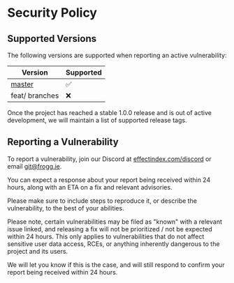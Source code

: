 # Security Policy

## Supported Versions

The following versions are supported when reporting an active vulnerability:

| Version | Supported          |
| ------- | ------------------ |
| [master](https://github.com/effectindex/tripreporter/tree/master) | :white_check_mark: |
| feat/ branches | :x:                |

Once the project has reached a stable 1.0.0 release and is out of active development, we will maintain a list of supported release tags.

## Reporting a Vulnerability

To report a vulnerability, join our Discord at [effectindex.com/discord](https://effectindex.com/discord) or email <git@frogg.ie>.

You can expect a response about your report being received within 24 hours, along with an ETA on a fix and relevant advisories.

Please make sure to include steps to reproduce it, or describe the vulnerability, to the best of your abilities.

Please note, certain vulnerabilities may be filed as "known" with a relevant issue linked, and releasing a fix will not be prioritized / not be expected within 24 hours.
This only applies to vulnerabilities that do not affect sensitive user data access, RCEs, or anything inherently dangerous to the project and its users.

We will let you know if this is the case, and will still respond to confirm your report being received within 24 hours.
